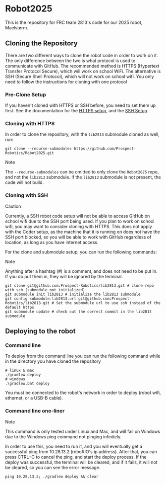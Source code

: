 # Robot2025

This is the repository for FRC team 2813's code for our 2025 robot, Maelstørm.

## Cloning the Repository

There are two different ways to clone the robot code in order to work on it.
The only difference between the two is what protocol is used to communicate with GitHub.
The recommended method is HTTPS (Hypertext Transfer Protocol Secure), which will work on school WiFi.
The alternative is SSH (Secure Shell Protocol), which will not work on school wifi.
You only need to follow the instructions for cloning with one protocol

### Pre-Clone Setup

If you haven't cloned with HTTPS or SSH before, you need to set them up first.
See the documentation for the [HTTPS setup](https://github.com/git-ecosystem/git-credential-manager/tree/release), and the [SSH Setup](https://docs.github.com/en/authentication/connecting-to-github-with-ssh).


### Cloning with HTTPS

In order to clone the repository, with the `lib2813` submodule cloned as well, run:

```
git clone --recurse-submodules https://github.com/Prospect-Robotics/Robot2025.git
```

> [!NOTE]
> The `--recurse-submodules` can be omitted to only clone the `Robot2025` repo, and not the `lib2813` submodule.
> If the `lib2813` submodule is not present, the code will not build.

### Cloning with SSH

> [!CAUTION]
> Currently, a SSH robot code setup will not be able to access GitHub on school wifi due to the SSH port being used.
> If you plan to work on school wifi, you may want to consider cloning with HTTPS.
> This does not apply with the Coder setup, as the machine that it is running on does not have the SSH port blocked, so you will be able to work with GitHub regardless of location, as long as you have internet access.

For the clone and submodule setup, you can run the following commands:

> [!NOTE]
> Anything after a hashtag (#) is a comment, and does not need to be put in.
If you do put them in, they will be ignored by the terminal.

```
git clone git@github.com:Prospect-Robotics/lib2813.git # clone repo with ssh (submodule not initialized)
git submodule init lib2813 # initialize the lib2813 submodule
git config submodule.lib2813.url git@github.com:Prospect-Robotics/lib2813.git # Set the submodule url to use ssh instead of the default https
git submodule update # check out the correct commit in the lib2813 submodule
```

## Deploying to the robot

### Command line

To deploy from the command line you can run the following command while in the directory you have cloned the repository
```
# linux & mac
./gradlew deploy
# windows
.\gradlew.bat deploy
```
You must be connected to the robot's network in order to deploy (robot wifi, ethernet, or a USB-B cable).

### Command line one-liner

> [!NOTE]
> This command is only tested under Linux and Mac, and will fail on Windows due to the Windows ping command not pinging infinitely.

In order to use this, you need to run it, and you will eventually get a successful ping from 10.28.13.2 (roboRIO's ip address).
After that, you can press CTRL+C to cancel the ping, and start the deploy process.
If the deploy was successful, the terminal will be cleared, and if it fails, it will not be cleared, so you can see the error message.

```
ping 10.28.13.2; ./gradlew deploy && clear
```
